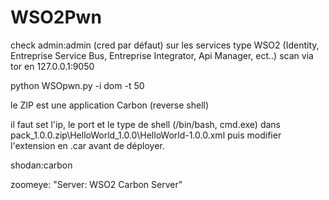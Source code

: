 # WSO2Pwn
check admin:admin (cred par défaut) sur les services type WSO2 (Identity, Entreprise Service Bus, Entreprise Integrator, Api Manager, ect..)
scan via tor en 127.0.0.1:9050

python WSOpwn.py -i dom -t 50


le ZIP est une application Carbon (reverse shell)

il faut set l'ip, le port et le type de shell (/bin/bash, cmd.exe) dans pack_1.0.0.zip\HelloWorld_1.0.0\HelloWorld-1.0.0.xml
puis modifier l'extension en .car avant de déployer.


shodan:carbon

zoomeye: "Server: WSO2 Carbon Server"
